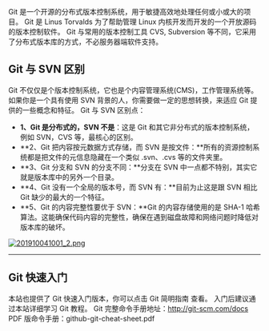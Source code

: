 Git 是一个开源的分布式版本控制系统，用于敏捷高效地处理任何或小或大的项目。 Git 是 Linus Torvalds 为了帮助管理 Linux 内核开发而开发的一个开放源码的版本控制软件。 Git 与常用的版本控制工具 CVS, Subversion 等不同，它采用了分布式版本库的方式，不必服务器端软件支持。

## Git 与 SVN 区别

Git 不仅仅是个版本控制系统，它也是个内容管理系统(CMS)，工作管理系统等。 如果你是一个具有使用 SVN 背景的人，你需要做一定的思想转换，来适应 Git 提供的一些概念和特征。 Git 与 SVN 区别点：

- **1、Git 是分布式的，SVN 不是**：这是 Git 和其它非分布式的版本控制系统，例如 SVN，CVS 等，最核心的区别。
- **2、Git 把内容按元数据方式存储，而 SVN 是按文件：**所有的资源控制系统都是把文件的元信息隐藏在一个类似 .svn、.cvs 等的文件夹里。
- **3、Git 分支和 SVN 的分支不同：**分支在 SVN 中一点都不特别，其实它就是版本库中的另外一个目录。
- **4、Git 没有一个全局的版本号，而 SVN 有：**目前为止这是跟 SVN 相比 Git 缺少的最大的一个特征。
- **5、Git 的内容完整性要优于 SVN：**Git 的内容存储使用的是 SHA-1 哈希算法。这能确保代码内容的完整性，确保在遇到磁盘故障和网络问题时降低对版本库的破坏。

[![201910041001_2.png](https://gitee.com/cdx_dayshow/picBed/raw/master/img/201910041001_2.png)](https://gitee.com/chenssy/blog-home/raw/master/image/series-images/cainaiaojiaocheng//201910041001_2.png)

------

## Git 快速入门

本站也提供了 Git 快速入门版本，你可以点击 Git 简明指南 查看。 入门后建议通过本站详细学习 Git 教程。 Git 完整命令手册地址：http://git-scm.com/docs PDF 版命令手册：github-git-cheat-sheet.pdf